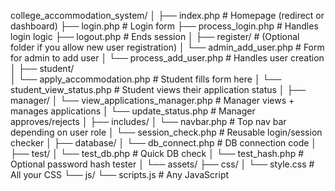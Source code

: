 college_accommodation_system/
│
├── index.php                      # Homepage (redirect or dashboard)
├── login.php                      # Login form
├── process_login.php              # Handles login logic
├── logout.php                     # Ends session
│
├── register/                      # (Optional folder if you allow new user registration)
│   └── admin_add_user.php         # Form for admin to add user
│   └── process_add_user.php       # Handles user creation
│
├── student/                       
│   └── apply_accommodation.php    # Student fills form here
│   └── student_view_status.php    # Student views their application status
│
├── manager/
│   └── view_applications_manager.php  # Manager views + manages applications
│   └── update_status.php              # Manager approves/rejects
│
├── includes/
│   └── navbar.php                 # Top nav bar depending on user role
│   └── session_check.php         # Reusable login/session checker
│
├── database/
│   └── db_connect.php            # DB connection code
│
├── test/
│   └── test_db.php               # Quick DB check
│   └── test_hash.php             # Optional password hash tester
│
└── assets/
    ├── css/
    │   └── style.css             # All your CSS
    └── js/
        └── scripts.js           # Any JavaScript

